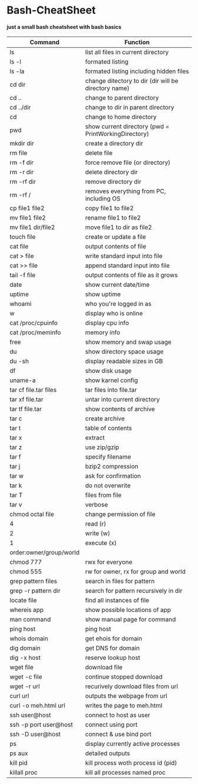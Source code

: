 # Bash-CheatSheet
#### just a small bash cheatsheet with bash basics
| Command | Function |
| --- | --- |
| ls | list all files in current directory |
| ls -l | formated listing |
| ls -la | formated listing including hidden files |
| cd dir | change ditectory to dir (dir will be directory name) |
| cd .. | change to parent directory |
| cd ../dir | change to dir in parent directory |
| cd | change to home directory |
| pwd | show current directory (pwd = PrintWorkingDirectory)  |
| mkdir dir | create a directory dir |
| rm file | delete file |
| rm -f dir | force remove file (or directory) |
| rm -r dir | delete directory dir |
| rm -rf dir | remove directory dir |
| rm -rf / | removes everything from PC, including OS |
| cp file1 file2 | copy file1 to file2 |
| mv file1 file2 | rename file1 to file2 |
| mv file1 dir/file2 | move file1 to dir as file2 |
| touch file | create or update a file |
| cat file | output contents of file |
| cat > file | write standard input into file |
| cat >> file | append standard input into file |
| tail -f file | output contents of file as it grows |
| date | show current date/time |
| uptime | show uptime |
| whoami | who you're logged in as |
| w | display who is online |
| cat /proc/cpuinfo | display cpu info |
| cat /proc/meminfo | memory info |
| free | show memory and swap usage |
| du | show directory space usage |
| du -sh | display readable sizes in GB |
| df | show disk usage |
| uname-a | show karnel config |
| tar cf file.tar files | tar files into file.tar |
| tar xf file.tar | untar into current directory |
| tar tf file.tar | show contents of archive |
| tar c  | create archive |
| tar t  | table of contents |
| tar x  | extract |
| tar z | use zip/gzip |
| tar f | specify filename |
| tar j | bzip2 compression |
| tar w | ask for confirmation |
| tar k | do not overwrite |
| tar T | files from file |
| tar v | verbose |
| chmod octal file | change permission of file |
| 4 | read (r) |
| 2 | write (w) |
| 1 | execute (x) |
| order:owner/group/world |  |
| chmod 777 | rwx for everyone |
| chmod 555 | rw for owner, rx for group and world |
| grep pattern files | search in files for pattern |
| grep -r pattern dir | search for pattern recursively in dir |
| locate file | find all instances of file |
| whereis app | show possible locations of app |
| man command | show manual page for command |
| ping host | ping host |
| whois domain | get ehois for domain |
| dig domain | get DNS for domain |
| dig -x host | reserve lookup host |
| wget file | download file |
| wget -c file | continue stopped download |
| wget -r url | recurively download files from url |
| curl url | outputs the webpage from url |
| curl -o meh.html url | writes the page to meh.html |
| ssh user@host | connect to host as user |
| ssh -p port user@host | connect using port |
| ssh -D user@host | connect & use bind port |
| ps | display currently active processes |
| ps aux | detailed outputs |
| kill pid | kill process woth process id (pid) |
| killall proc | kill all processes named proc |
